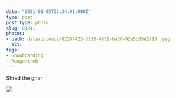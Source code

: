 ```yaml
---
date: "2021-01-05T22:34:01.000Z"
type: post 
post_type: photo
slug: 81241
photos: 
- path: data/uploads/82267423-3513-4852-ba3f-92a5b65e2f95.jpeg
  alt: 
tags: 
- Snowboarding
- Reagantreb
---
```

Shred the gnar


![](https://brandontreb.com/data/uploads/82267423-3513-4852-ba3f-92a5b65e2f95.jpeg)
